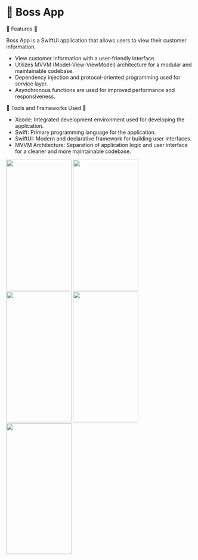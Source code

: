 # 📱 Boss App

🚀 Features 🚀

Boss App is a SwiftUI application that allows users to view their customer information.

- View customer information with a user-friendly interface.
- Utilizes MVVM (Model-View-ViewModel) architecture for a modular and maintainable codebase.
- Dependency injection and protocol-oriented programming used for service layer.
- Asynchronous functions are used for improved performance and responsiveness.

🔧 Tools and Frameworks Used 🔧

- Xcode: Integrated development environment used for developing the application.
- Swift: Primary programming language for the application.
- SwiftUI: Modern and declarative framework for building user interfaces.
- MVVM Architecture: Separation of application logic and user interface for a cleaner and more maintainable codebase.

<img src="https://github.com/agkurt/KazkYazilimProject-1/assets/85376292/6bc80b29-6726-48f0-a71f-118884c9e06c" width="175" height="350">
<img src="https://github.com/agkurt/KazkYazilimProject-1/assets/85376292/4bef96cd-4889-4ad0-baa1-cfd75e2a0ffb" width="175" height="350">
<img src="https://github.com/agkurt/KazkYazilimProject-1/assets/85376292/b5a8489e-9c7b-4331-91b5-acd8f1f52013" width="175" height="350">
<img src="https://github.com/agkurt/KazkYazilimProject-1/assets/85376292/5fe975c7-3f3f-48c2-b00c-0a981669565a" width="175" height="350">
<img src="https://github.com/agkurt/KazkYazilimProject-1/assets/85376292/32f75b28-e550-4807-a92b-78809ad03fd8" width="175" height="350">

